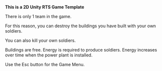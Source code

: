 **This is a 2D Unity RTS Game Template**

There is only 1 team in the game. 

For this reason, you can destroy the buildings you have built with your own soldiers. 

You can also kill your own soldiers.

Buildings are free.
Energy is required to produce soldiers. Energy increases over time when the power plant is installed.

Use the Esc button for the Game Menu.
